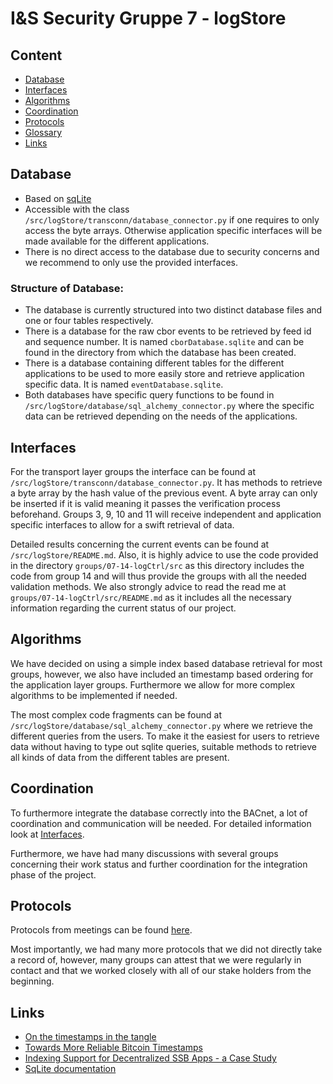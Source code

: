 # I&S Security Gruppe 7 - logStore

## Content

*   [Database](#database)
*   [Interfaces](#interfaces)
*   [Algorithms](#algorithms)
*   [Coordination](#coordination)
*   [Protocols](#protocols)
*   [Glossary](#glossary)
*   [Links](#links)

## Database

* Based on [sqLite](https://www.sqlite.org/index.html)
* Accessible with the class `/src/logStore/transconn/database_connector.py` if one requires to only access the byte arrays. Otherwise application specific interfaces will be made available for the different applications.
* There is no direct access to the database due to security concerns and we recommend to only use the provided interfaces.

### Structure of Database:
* The database is currently structured into two distinct database files and one or four tables respectively.
* There is a database for the raw cbor events to be retrieved by feed id and sequence number. It is named `cborDatabase.sqlite` and can be found in the directory from which the database has been created.
* There is a database containing different tables for the different applications to be used to more easily store and retrieve application specific data. It is named `eventDatabase.sqlite`.
* Both databases have specific query functions to be found in `/src/logStore/database/sql_alchemy_connector.py` where the specific data can be retrieved depending on the needs of the applications.

## Interfaces

For the transport layer groups the interface can be found at `/src/logStore/transconn/database_connector.py`. It has methods to retrieve a byte array by the hash value of the previous event. A byte array can only be inserted if it is valid meaning it passes the verification process beforehand.
Groups 3, 9, 10 and 11 will receive independent and application specific interfaces to allow for a swift retrieval of data.

Detailed results concerning the current events can be found at `/src/logStore/README.md`. Also, it is highly advice to use the code provided in the directory `groups/07-14-logCtrl/src` as this directory includes the code from group 14 and will thus provide the groups with all the needed validation methods. We also strongly advice to read the read me at `groups/07-14-logCtrl/src/README.md` as it includes all the necessary information regarding the current status of our project.

## Algorithms

We have decided on using a simple index based database retrieval for most groups, however, we also have included an timestamp based ordering for the application layer groups. Furthermore we allow for more complex algorithms to be implemented if needed. 

The most complex code fragments can be found at `/src/logStore/database/sql_alchemy_connector.py` where we retrieve the different queries from the users. To make it the easiest for users to retrieve data without having to type out sqlite queries, suitable methods to retrieve all kinds of data from the different tables are present.

## Coordination

To furthermore integrate the database correctly into the BACnet, a lot of coordination and communication will be needed. For detailed information look at [Interfaces](#interfaces).

Furthermore, we have had many discussions with several groups concerning their work status and further coordination for the integration phase of the project.

## Protocols

Protocols from meetings can be found [here](https://github.com/cn-uofbasel/BACnet/tree/master/groups/07-logStore/Protocols).

Most importantly, we had many more protocols that we did not directly take a record of, however, many groups can attest that we were regularly in contact and that we worked closely with all of our stake holders from the beginning.

## Links

* [On the timestamps in the tangle](https://assets.ctfassets.net/r1dr6vzfxhev/4iQXZ7bZGwSsE26SkqOQao/2ebf046578dabec5c1d3c48ed442c86f/On_timestamps_in_the_Tangle.pdf)
* [Towards More Reliable Bitcoin Timestamps](https://arxiv.org/pdf/1803.09028.pdf)
* [Indexing Support for Decentralized SSB Apps - a Case Study](https://drive.google.com/file/d/1PyjW1zXxL00kidhn7R9k6mvYNqSiTugD/view?usp=sharing)
* [SqLite documentation](https://docs.python.org/3/library/sqlite3.html)
